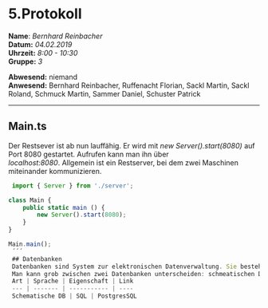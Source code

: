 # 5.Protokoll  
  
  **Name**:  *Bernhard Reinbacher*  
  **Datum:** *04.02.2019*  
  **Uhrzeit:** *8:00 - 10:30*  
  **Gruppe:** *3*  
  
   
    
 **Abwesend:** niemand  
 **Anwesend:** Bernhard Reinbacher, Ruffenacht Florian, Sackl Martin, Sackl Roland, Schmuck Martin, Sammer Daniel, Schuster Patrick   
 ********************************************************************************************************************************  
 ## Main.ts   
 Der Restsever ist ab nun lauffähig. Er wird mit *new Server().start(8080)* auf Port 8080 gestartet. Aufrufen kann man ihn über  
 *localhost:8080*. Allgemein ist ein Restserver, bei dem zwei Maschinen miteinander kommunizieren.
```typescript    
 import { Server } from './server';

class Main {
    public static main () {
        new Server().start(8080);
    }
}

Main.main();
 ´´´  
 ## Datenbanken  
 Datenbanken sind System zur elektronischen Datenverwaltung. Sie besteht immer aus einer Datenbankmanagementsystem und einer Datenbasis.  
 Man kann grob zwischen zwei Datenbanken unterscheiden: schmeatischen DB und nicht schematische DB, welche beide **Relationale DB sind.  
 Art | Sprache | Eigenschaft | Link  
 --- | ------- | ----------- | ----  
 Schematische DB | SQL | PostgresSQL 
